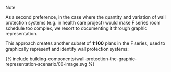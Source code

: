 <span class="caps">Note</span>

As a second preference, in the case where the quantity and variation of wall protection systems (e.g. in health care project) would make F series room schedule too complex, we resort to documenting it through graphic representation.

This approach creates another subset of **1:100** plans in the F series, used to
graphically represent and identify wall protection systems:

{% include building-components/wall-protection-the-graphic-representation-scenario/00-image.svg %}